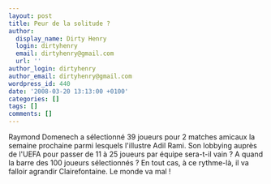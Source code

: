 ```yaml
---
layout: post
title: Peur de la solitude ?
author:
  display_name: Dirty Henry
  login: dirtyhenry
  email: dirtyhenry@gmail.com
  url: ''
author_login: dirtyhenry
author_email: dirtyhenry@gmail.com
wordpress_id: 440
date: '2008-03-20 13:13:00 +0100'
categories: []
tags: []
comments: []
---
```

Raymond Domenech a sélectionné 39 joueurs pour 2 matches amicaux la semaine prochaine parmi lesquels l'illustre Adil Rami. Son lobbying auprès de l'UEFA pour passer de 11 à 25 joueurs par équipe sera-t-il vain ? A quand la barre des 100 joueurs sélectionnés ? En tout cas, à ce rythme-là, il va falloir agrandir Clairefontaine. Le monde va mal !
